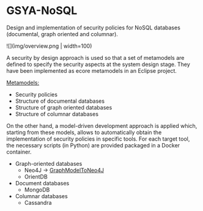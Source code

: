 # GSYA-NoSQL

Design and implementation of security policies for NoSQL databases (documental, graph oriented and columnar).

![](img/overview.png | width=100)

A security by design approach is used so that a set of metamodels are defined to specify the security aspects at the system design stage. They have been implemented as ecore metamodels in an Eclipse project.

[Metamodels:](metamodels/README.md)
- Security policies
- Structure of documental databases
- Structure of graph oriented databases
- Structure of columnar databases 

On the other hand, a model-driven development approach is applied which, starting from these models, allows to automatically obtain the implementation of security policies in specific tools. For each target tool, the necessary scripts (in Python) are provided packaged in a Docker container.
- Graph-oriented databases
    - Neo4J -> [GraphModelToNeo4J](GraphModelToNeo4J/README.md)
    - OrientDB
- Document databases
    - MongoDB
- Columnar databases
    - Cassandra




